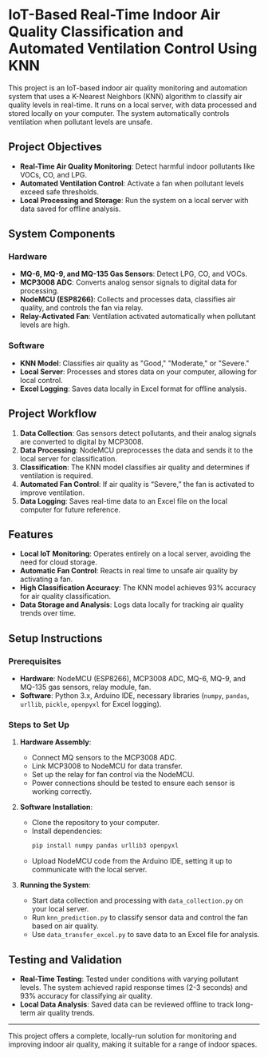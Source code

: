 # IoT-Based Real-Time Indoor Air Quality Classification and Automated Ventilation Control Using KNN


This project is an IoT-based indoor air quality monitoring and automation system that uses a K-Nearest Neighbors (KNN) algorithm to classify air quality levels in real-time. It runs on a local server, with data processed and stored locally on your computer. The system automatically controls ventilation when pollutant levels are unsafe.

## Project Objectives
- **Real-Time Air Quality Monitoring**: Detect harmful indoor pollutants like VOCs, CO, and LPG.
- **Automated Ventilation Control**: Activate a fan when pollutant levels exceed safe thresholds.
- **Local Processing and Storage**: Run the system on a local server with data saved for offline analysis.

## System Components

### Hardware
- **MQ-6, MQ-9, and MQ-135 Gas Sensors**: Detect LPG, CO, and VOCs.
- **MCP3008 ADC**: Converts analog sensor signals to digital data for processing.
- **NodeMCU (ESP8266)**: Collects and processes data, classifies air quality, and controls the fan via relay.
- **Relay-Activated Fan**: Ventilation activated automatically when pollutant levels are high.

### Software
- **KNN Model**: Classifies air quality as "Good," "Moderate," or "Severe."
- **Local Server**: Processes and stores data on your computer, allowing for local control.
- **Excel Logging**: Saves data locally in Excel format for offline analysis.

## Project Workflow

1. **Data Collection**: Gas sensors detect pollutants, and their analog signals are converted to digital by MCP3008.
2. **Data Processing**: NodeMCU preprocesses the data and sends it to the local server for classification.
3. **Classification**: The KNN model classifies air quality and determines if ventilation is required.
4. **Automated Fan Control**: If air quality is “Severe,” the fan is activated to improve ventilation.
5. **Data Logging**: Saves real-time data to an Excel file on the local computer for future reference.

## Features
- **Local IoT Monitoring**: Operates entirely on a local server, avoiding the need for cloud storage.
- **Automatic Fan Control**: Reacts in real time to unsafe air quality by activating a fan.
- **High Classification Accuracy**: The KNN model achieves 93% accuracy for air quality classification.
- **Data Storage and Analysis**: Logs data locally for tracking air quality trends over time.

## Setup Instructions

### Prerequisites
- **Hardware**: NodeMCU (ESP8266), MCP3008 ADC, MQ-6, MQ-9, and MQ-135 gas sensors, relay module, fan.
- **Software**: Python 3.x, Arduino IDE, necessary libraries (`numpy`, `pandas`, `urllib`, `pickle`, `openpyxl` for Excel logging).

### Steps to Set Up

1. **Hardware Assembly**:
   - Connect MQ sensors to the MCP3008 ADC.
   - Link MCP3008 to NodeMCU for data transfer.
   - Set up the relay for fan control via the NodeMCU.
   - Power connections should be tested to ensure each sensor is working correctly.

2. **Software Installation**:
   - Clone the repository to your computer.
   - Install dependencies:
     ```bash
     pip install numpy pandas urllib3 openpyxl
     ```
   - Upload NodeMCU code from the Arduino IDE, setting it up to communicate with the local server.

3. **Running the System**:
   - Start data collection and processing with `data_collection.py` on your local server.
   - Run `knn_prediction.py` to classify sensor data and control the fan based on air quality.
   - Use `data_transfer_excel.py` to save data to an Excel file for analysis.

## Testing and Validation
- **Real-Time Testing**: Tested under conditions with varying pollutant levels. The system achieved rapid response times (2-3 seconds) and 93% accuracy for classifying air quality.
- **Local Data Analysis**: Saved data can be reviewed offline to track long-term air quality trends.

---

This project offers a complete, locally-run solution for monitoring and improving indoor air quality, making it suitable for a range of indoor spaces.
